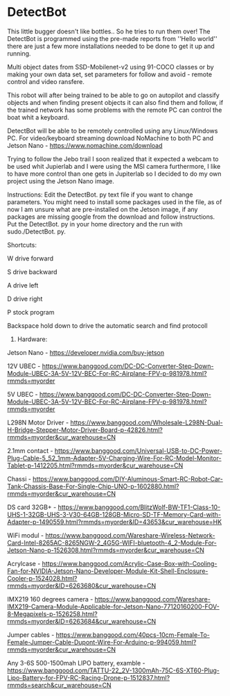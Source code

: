# DetectBot
This little bugger doesn't like bottles.. So he tries to run them over!
The DetectBot is programmed using the pre-made reports from ''Hello world'' there are just a few more installations needed to be done to get it up and running.


Multi object dates from SSD-Mobilenet-v2 using 91-COCO classes or by making your own data set, set parameters for follow and avoid - remote control and video ransfere.


This robot will after being trained to be able to go on autopilot and classify objects and when finding present objects it can also find them and follow, if the trained network has some problems with the remote PC can control the boat whit a keyboard.


DetectBot will be able to be remotely controlled using any Linux/Windows PC.
For video/keyboard streaming download NoMachine to both PC and Jetson Nano - https://www.nomachine.com/download


Trying to follow the Jebo trail I soon realized that it expected a webcam to be used whit Jupierlab and I were using the MSI camera furthermore, I like to have more control than one gets in Jupiterlab so I decided to do my own project using the Jetson Nano image.

Instructions:
Edit the DetectBot. py text file if you want to change parameters.
You might need to install some packages used in the file, as of now I am unsure what are pre-installed on the Jetson image, if any packages are missing google from the download and follow instructions.
Put the DetectBot. py in your home directory and the run with sudo./DetectBot. py.

Shortcuts:

W drive forward

S drive backward

A drive left

D drive right

P stock program

Backspace hold down to drive the automatic search and find protocoll


1. Hardware:

Jetson Nano - https://developer.nvidia.com/buy-jetson

12V UBEC - https://www.banggood.com/DC-DC-Converter-Step-Down-Module-UBEC-3A-5V-12V-BEC-For-RC-Airplane-FPV-p-981978.html?rmmds=myorder

5V UBEC - https://www.banggood.com/DC-DC-Converter-Step-Down-Module-UBEC-3A-5V-12V-BEC-For-RC-Airplane-FPV-p-981978.html?rmmds=myorder

L298N Motor Driver - https://www.banggood.com/Wholesale-L298N-Dual-H-Bridge-Stepper-Motor-Driver-Board-p-42826.html?rmmds=myorder&cur_warehouse=CN

2.1mm contact - https://www.banggood.com/Universal-USB-to-DC-Power-Plug-Cable-5_52_1mm-Adapter-5V-Charging-Wire-For-RC-Model-Monitor-Tablet-p-1412205.html?rmmds=myorder&cur_warehouse=CN

Chassi - https://www.banggood.com/DIY-Aluminous-Smart-RC-Robot-Car-Tank-Chassis-Base-For-Single-Chip-UNO-p-1602880.html?rmmds=myorder&cur_warehouse=CN

DS card 32GB+ - https://www.banggood.com/BlitzWolf-BW-TF1-Class-10-UHS-1-32GB-UHS-3-V30-64GB-128GB-Micro-SD-TF-Memory-Card-with-Adapter-p-1490559.html?rmmds=myorder&ID=43653&cur_warehouse=HK

WiFi modul - https://www.banggood.com/Wareshare-Wireless-Network-Card-Intel-8265AC-8265NGW-2_4G5G-WIFI-bluetooth-4_2-Module-For-Jetson-Nano-p-1526308.html?rmmds=myorder&cur_warehouse=CN

Acrylcase - https://www.banggood.com/Acrylic-Case-Box-with-Cooling-Fan-for-NVIDIA-Jetson-Nano-Developer-Module-Kit-Shell-Enclosure-Cooler-p-1524028.html?rmmds=myorder&ID=6263680&cur_warehouse=CN

IMX219 160 degrees camera - https://www.banggood.com/Wareshare-IMX219-Camera-Module-Applicable-for-Jetson-Nano-77120160200-FOV-8-Megapixels-p-1526258.html?rmmds=myorder&ID=6263684&cur_warehouse=CN

Jumper cables - https://www.banggood.com/40pcs-10cm-Female-To-Female-Jumper-Cable-Dupont-Wire-For-Arduino-p-994059.html?rmmds=myorder&cur_warehouse=CN

Any 3-6S 500-1500mah LIPO battery, examble - https://www.banggood.com/TATTU-22_2V-1300mAh-75C-6S-XT60-Plug-Lipo-Battery-for-FPV-RC-Racing-Drone-p-1512837.html?rmmds=search&cur_warehouse=CN
